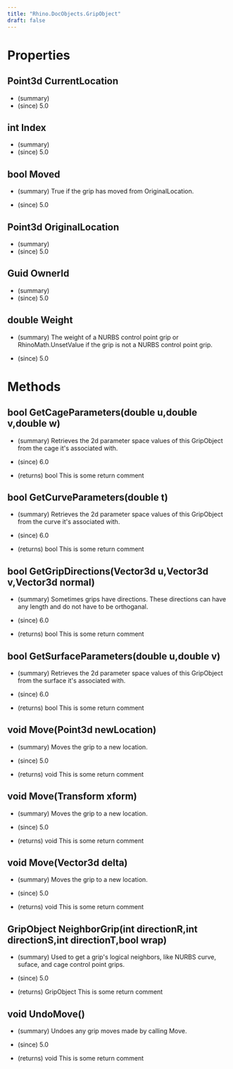 ```yaml
---
title: "Rhino.DocObjects.GripObject"
draft: false
---
```


# Properties
## Point3d CurrentLocation
- (summary) 
- (since) 5.0
## int Index
- (summary) 
- (since) 5.0
## bool Moved
- (summary) 
     True if the grip has moved from OriginalLocation.
     
- (since) 5.0
## Point3d OriginalLocation
- (summary) 
- (since) 5.0
## Guid OwnerId
- (summary) 
- (since) 5.0
## double Weight
- (summary) 
     The weight of a NURBS control point grip or RhinoMath.UnsetValue
     if the grip is not a NURBS control point grip.
     
- (since) 5.0
# Methods
## bool GetCageParameters(double u,double v,double w)
- (summary) 
     Retrieves the 2d parameter space values of this GripObject from the cage it's associated with.
     
- (since) 6.0
- (returns) bool This is some return comment
## bool GetCurveParameters(double t)
- (summary) 
     Retrieves the 2d parameter space values of this GripObject from the curve it's associated with.
     
- (since) 6.0
- (returns) bool This is some return comment
## bool GetGripDirections(Vector3d u,Vector3d v,Vector3d normal)
- (summary) 
     Sometimes grips have directions.  These directions
     can have any length and do not have to be orthoganal.
     
- (since) 6.0
- (returns) bool This is some return comment
## bool GetSurfaceParameters(double u,double v)
- (summary) 
     Retrieves the 2d parameter space values of this GripObject from the surface it's associated with.
     
- (since) 6.0
- (returns) bool This is some return comment
## void Move(Point3d newLocation)
- (summary) 
     Moves the grip to a new location.
     
- (since) 5.0
- (returns) void This is some return comment
## void Move(Transform xform)
- (summary) 
     Moves the grip to a new location.
     
- (since) 5.0
- (returns) void This is some return comment
## void Move(Vector3d delta)
- (summary) 
     Moves the grip to a new location.
     
- (since) 5.0
- (returns) void This is some return comment
## GripObject NeighborGrip(int directionR,int directionS,int directionT,bool wrap)
- (summary) 
     Used to get a grip's logical neighbors, like NURBS curve, suface,
     and cage control point grips.
     
- (since) 5.0
- (returns) GripObject This is some return comment
## void UndoMove()
- (summary) 
     Undoes any grip moves made by calling Move.
     
- (since) 5.0
- (returns) void This is some return comment
